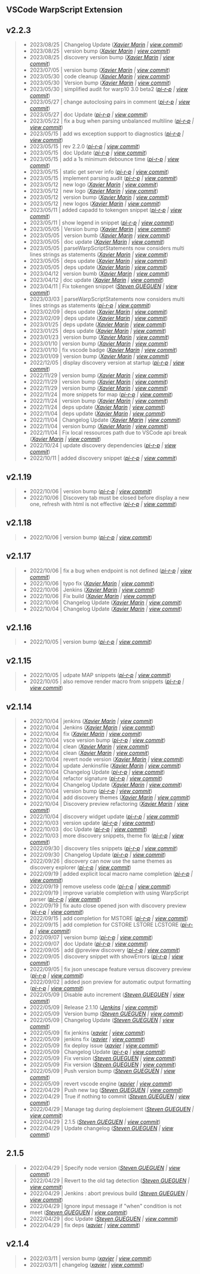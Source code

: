 VSCode WarpScript Extension
---

## v2.2.3

> +  2023/08/25  | Changelog Update  (*[Xavier Marin](xavier.marin@senx.io) | [view commit](https://github.com/senx/VSCode-WarpScriptLanguage/commit/f244999776772186d710e48367e08534c2c9a576)*)
> +  2023/08/25  | version bump  (*[Xavier Marin](xavier.marin@senx.io) | [view commit](https://github.com/senx/VSCode-WarpScriptLanguage/commit/579e6bc223326d4366cd3297f9ab5453643303b3)*)
> +  2023/08/25  | discovery version bump  (*[Xavier Marin](xavier.marin@senx.io) | [view commit](https://github.com/senx/VSCode-WarpScriptLanguage/commit/af80320938baf1222aa727b49e703e54a1b032f4)*)
> +  2023/07/05  | version bump  (*[Xavier Marin](xavier.marin@senx.io) | [view commit](https://github.com/senx/VSCode-WarpScriptLanguage/commit/7b5f58246e4a8607ba3e45e695b9810e17420614)*)
> +  2023/05/30  | code cleanup  (*[Xavier Marin](xavier.marin@senx.io) | [view commit](https://github.com/senx/VSCode-WarpScriptLanguage/commit/95970c9891738c2804ff07925d2ff07ab7c7163e)*)
> +  2023/05/30  | Version bump  (*[Xavier Marin](xavier.marin@senx.io) | [view commit](https://github.com/senx/VSCode-WarpScriptLanguage/commit/a1c09ad9c51bbe87ebe881c684311a2941908e03)*)
> +  2023/05/30  | simplified audit for warp10 3.0 beta2  (*[pi-r-p](pierre.papin@senx.io) | [view commit](https://github.com/senx/VSCode-WarpScriptLanguage/commit/3c0ab1cce27c9bec5890150bce5d515d1e83a395)*)
> +  2023/05/27  | change autoclosing pairs in comment  (*[pi-r-p](pierre.papin@senx.io) | [view commit](https://github.com/senx/VSCode-WarpScriptLanguage/commit/568a4d9d59a61965b303401970ef02a999c430fc)*)
> +  2023/05/27  | doc Update  (*[pi-r-p](pierre.papin@senx.io) | [view commit](https://github.com/senx/VSCode-WarpScriptLanguage/commit/c6986e147119de89c08e9ef9f747abe41befb593)*)
> +  2023/05/22  | fix a bug when parsing unbalanced multiline  (*[pi-r-p](pierre.papin@senx.io) | [view commit](https://github.com/senx/VSCode-WarpScriptLanguage/commit/0e697f66f4876738da26393ddd85947db617dc76)*)
> +  2023/05/15  | add ws exception support to diagnostics  (*[pi-r-p](pierre.papin@senx.io) | [view commit](https://github.com/senx/VSCode-WarpScriptLanguage/commit/d77f7eb448292c8573041bff3774270ed22cd775)*)
> +  2023/05/15  | rev 2.2.0  (*[pi-r-p](pierre.papin@senx.io) | [view commit](https://github.com/senx/VSCode-WarpScriptLanguage/commit/468348ecabc1870f40cab55ef135422fe7ecd4b1)*)
> +  2023/05/15  | doc Update  (*[pi-r-p](pierre.papin@senx.io) | [view commit](https://github.com/senx/VSCode-WarpScriptLanguage/commit/df7a8ca41115221c1697e868b632fe60944d00f7)*)
> +  2023/05/15  | add a 1s minimum debounce time  (*[pi-r-p](pierre.papin@senx.io) | [view commit](https://github.com/senx/VSCode-WarpScriptLanguage/commit/cc2baee0e46081e74890e8fee3051a250f23b853)*)
> +  2023/05/15  | static get server info  (*[pi-r-p](pierre.papin@senx.io) | [view commit](https://github.com/senx/VSCode-WarpScriptLanguage/commit/c71e85856ea4b5b6b64b35fcdd54d54256cfb537)*)
> +  2023/05/15  | implement parsing audit  (*[pi-r-p](pierre.papin@senx.io) | [view commit](https://github.com/senx/VSCode-WarpScriptLanguage/commit/b7780603ab7b146946c435866db243a4896f3e5f)*)
> +  2023/05/12  | new logo  (*[Xavier Marin](xavier.marin@senx.io) | [view commit](https://github.com/senx/VSCode-WarpScriptLanguage/commit/03665a313c6f28b3344461f93fd177520e8a2227)*)
> +  2023/05/12  | new logo  (*[Xavier Marin](xavier.marin@senx.io) | [view commit](https://github.com/senx/VSCode-WarpScriptLanguage/commit/c7f23497d77af4d11f25374e1b0077c02e8bb2ee)*)
> +  2023/05/12  | version bump  (*[Xavier Marin](xavier.marin@senx.io) | [view commit](https://github.com/senx/VSCode-WarpScriptLanguage/commit/bf1d1874cd0b3e3aa57e5781a1f519dfbaad6c11)*)
> +  2023/05/12  | new logos  (*[Xavier Marin](xavier.marin@senx.io) | [view commit](https://github.com/senx/VSCode-WarpScriptLanguage/commit/1710c1e0ec1dd66de6c75ab3b1df04e531b9e797)*)
> +  2023/05/11  | added capadd to tokengen snippet  (*[pi-r-p](pierre.papin@senx.io) | [view commit](https://github.com/senx/VSCode-WarpScriptLanguage/commit/b4bf75171fe7f67b299b2b7917a6d53f5a4c221e)*)
> +  2023/05/11  | show legend in snippet  (*[pi-r-p](pierre.papin@senx.io) | [view commit](https://github.com/senx/VSCode-WarpScriptLanguage/commit/c858cee722dc38124f6f5f4d2476884b986393f0)*)
> +  2023/05/05  | Version bump  (*[Xavier Marin](xavier.marin@senx.io) | [view commit](https://github.com/senx/VSCode-WarpScriptLanguage/commit/6fcd9ca47ad962e4fd5fc633ab9bc5c8d8eade55)*)
> +  2023/05/05  | version bumb  (*[Xavier Marin](xavier.marin@senx.io) | [view commit](https://github.com/senx/VSCode-WarpScriptLanguage/commit/9edf420f6baf8c3e507954d337d005f8784365ca)*)
> +  2023/05/05  | doc update  (*[Xavier Marin](xavier.marin@senx.io) | [view commit](https://github.com/senx/VSCode-WarpScriptLanguage/commit/0c9114a7c9a0d64d96d5ab68e9ec5f6c8aa027c4)*)
> +  2023/05/05  | parseWarpScriptStatements now considers multi lines strings as statements  (*[Xavier Marin](xavier.marin@senx.io) | [view commit](https://github.com/senx/VSCode-WarpScriptLanguage/commit/09160cad7cb85a5b9608dffb514df4b5d2d0ef9f)*)
> +  2023/05/05  | deps update  (*[Xavier Marin](xavier.marin@senx.io) | [view commit](https://github.com/senx/VSCode-WarpScriptLanguage/commit/632e3d0745ec215ebf4c2647f46ecf86e731a96c)*)
> +  2023/05/05  | deps update  (*[Xavier Marin](xavier.marin@senx.io) | [view commit](https://github.com/senx/VSCode-WarpScriptLanguage/commit/56a8cbfa0bdccdd7ccf3f29c0a139424cfffc561)*)
> +  2023/04/12  | version bumb  (*[Xavier Marin](xavier.marin@senx.io) | [view commit](https://github.com/senx/VSCode-WarpScriptLanguage/commit/d7d14820c1dccf7b7d3d911c2c00c2426b80b8da)*)
> +  2023/04/12  | doc update  (*[Xavier Marin](xavier.marin@senx.io) | [view commit](https://github.com/senx/VSCode-WarpScriptLanguage/commit/efa39eae740757c7d83d71bb60477c750397c7d2)*)
> +  2023/04/11  | Fix tokengen snippet  (*[Steven GUEGUEN](steven.gueguen@senx.io) | [view commit](https://github.com/senx/VSCode-WarpScriptLanguage/commit/d4e50560da5edafc98dc21997f6ea8116b1e5722)*)
> +  2023/03/03  | parseWarpScriptStatements now considers multi lines strings as statements  (*[pi-r-p](pierre.papin@senx.io) | [view commit](https://github.com/senx/VSCode-WarpScriptLanguage/commit/81b35d4a662cf8b805c794514000b1f776d26a0b)*)
> +  2023/02/09  | deps update  (*[Xavier Marin](xavier.marin@senx.io) | [view commit](https://github.com/senx/VSCode-WarpScriptLanguage/commit/6deb883f7f4ba1a91b7d55e312b762861a856548)*)
> +  2023/02/09  | deps update  (*[Xavier Marin](xavier.marin@senx.io) | [view commit](https://github.com/senx/VSCode-WarpScriptLanguage/commit/39254fdeb3e5ecc169c9f70cfc4c8554005a003d)*)
> +  2023/01/25  | deps update  (*[Xavier Marin](xavier.marin@senx.io) | [view commit](https://github.com/senx/VSCode-WarpScriptLanguage/commit/4ea38069dc8b510c61728215473aa94bb3c498ff)*)
> +  2023/01/25  | deps update  (*[Xavier Marin](xavier.marin@senx.io) | [view commit](https://github.com/senx/VSCode-WarpScriptLanguage/commit/743f86a017782d9871d26328669c907417bf96f3)*)
> +  2023/01/23  | version bump  (*[Xavier Marin](xavier.marin@senx.io) | [view commit](https://github.com/senx/VSCode-WarpScriptLanguage/commit/76b6bdf4d148da1bdce38d3ee8acb5b58acf75b1)*)
> +  2023/01/10  | version bump  (*[Xavier Marin](xavier.marin@senx.io) | [view commit](https://github.com/senx/VSCode-WarpScriptLanguage/commit/f6bd22633f79757b7134f9e23e176c261165d619)*)
> +  2023/01/10  | fix vscode badge  (*[Xavier Marin](xavier.marin@senx.io) | [view commit](https://github.com/senx/VSCode-WarpScriptLanguage/commit/336c3431b0aa2c8b3b5764254bed8cf7630ec062)*)
> +  2023/01/09  | version bump  (*[Xavier Marin](xavier.marin@senx.io) | [view commit](https://github.com/senx/VSCode-WarpScriptLanguage/commit/9b3d2da46d0910fb27f1cb47890226c306312ccc)*)
> +  2022/12/05  | display discovery version at startup  (*[pi-r-p](pierre.papin@senx.io) | [view commit](https://github.com/senx/VSCode-WarpScriptLanguage/commit/894519ed9bd96af99ca9f380252e40586b56176a)*)
> +  2022/11/29  | version bump  (*[Xavier Marin](xavier.marin@senx.io) | [view commit](https://github.com/senx/VSCode-WarpScriptLanguage/commit/6326be7739cc759212c4cc474cfc2eaa5879d59f)*)
> +  2022/11/29  | version bump  (*[Xavier Marin](xavier.marin@senx.io) | [view commit](https://github.com/senx/VSCode-WarpScriptLanguage/commit/dd4d6b4dcda85ce8d5eb97d3b7cd01292d95a869)*)
> +  2022/11/29  | version bump  (*[Xavier Marin](xavier.marin@senx.io) | [view commit](https://github.com/senx/VSCode-WarpScriptLanguage/commit/f093ea7405b6679b8c3e67add0a53a75f6477685)*)
> +  2022/11/24  | more snippets for map  (*[pi-r-p](pierre.papin@senx.io) | [view commit](https://github.com/senx/VSCode-WarpScriptLanguage/commit/e6c5730db9ec4bfd60e432620b0baf7f6b6a4165)*)
> +  2022/11/24  | version bump  (*[Xavier Marin](xavier.marin@senx.io) | [view commit](https://github.com/senx/VSCode-WarpScriptLanguage/commit/a934a6eebf19961343169efb954ee6c5ab0b01fb)*)
> +  2022/11/24  | deps update  (*[Xavier Marin](xavier.marin@senx.io) | [view commit](https://github.com/senx/VSCode-WarpScriptLanguage/commit/44146b021a7c1e2d0d6ec1ab98ab3d66db8fec04)*)
> +  2022/11/04  | deps update  (*[Xavier Marin](xavier.marin@senx.io) | [view commit](https://github.com/senx/VSCode-WarpScriptLanguage/commit/dce7a4d310aaeb7e15654e45914ed5a09c0c09d7)*)
> +  2022/11/04  | Changelog Update  (*[Xavier Marin](xavier.marin@senx.io) | [view commit](https://github.com/senx/VSCode-WarpScriptLanguage/commit/0c677bc11d88447d1cdd3a3428eb5401dfe7f2bc)*)
> +  2022/11/04  | version bump  (*[Xavier Marin](xavier.marin@senx.io) | [view commit](https://github.com/senx/VSCode-WarpScriptLanguage/commit/fdfb1975085b988e58f551eddbb4e200c632b776)*)
> +  2022/11/04  | Fix local ressources path due to VSCode api break  (*[Xavier Marin](xavier.marin@senx.io) | [view commit](https://github.com/senx/VSCode-WarpScriptLanguage/commit/13db76657be248d577d57afa24279678fc29783f)*)
> +  2022/10/24  | update discovery dependencies  (*[pi-r-p](pierre.papin@senx.io) | [view commit](https://github.com/senx/VSCode-WarpScriptLanguage/commit/bf90a96b52f3fd5bbadc4e0b77b3b54a5179145f)*)
> +  2022/10/11  | added discovery snippet  (*[pi-r-p](pierre.papin@senx.io) | [view commit](https://github.com/senx/VSCode-WarpScriptLanguage/commit/b506fe7b5a496f976580a1148a21c552f130a5ab)*)

## v2.1.19

> +  2022/10/06  | version bump  (*[pi-r-p](pierre.papin@senx.io) | [view commit](https://github.com/senx/VSCode-WarpScriptLanguage/commit/2adf654dd2f9ab059c3ac893bdbb480d81b6cc0d)*)
> +  2022/10/06  | Discovery tab must be closed before display a new one, refresh with html is not effective  (*[pi-r-p](pierre.papin@senx.io) | [view commit](https://github.com/senx/VSCode-WarpScriptLanguage/commit/9b9d6be567815c7d4a69abd1ef56f38ecf953388)*)

## v2.1.18

> +  2022/10/06  | version bump  (*[pi-r-p](pierre.papin@senx.io) | [view commit](https://github.com/senx/VSCode-WarpScriptLanguage/commit/ff91ffdbb9ff2d690721312aeeb5ef5e5158ad1b)*)

## v2.1.17

> +  2022/10/06  | fix a bug when endpoint is not defined  (*[pi-r-p](pierre.papin@senx.io) | [view commit](https://github.com/senx/VSCode-WarpScriptLanguage/commit/7c87581225ebba94f312c5463e60b86ab82a6857)*)
> +  2022/10/06  | typo fix  (*[Xavier Marin](xavier.marin@senx.io) | [view commit](https://github.com/senx/VSCode-WarpScriptLanguage/commit/cc7271e07aed36b609c6d281c74091fab1e83a5f)*)
> +  2022/10/06  | Jenkins  (*[Xavier Marin](xavier.marin@senx.io) | [view commit](https://github.com/senx/VSCode-WarpScriptLanguage/commit/7e0f91e7fd2ce7e97ff5f92d7619eaff2a04c367)*)
> +  2022/10/06  | Fix build  (*[Xavier Marin](xavier.marin@senx.io) | [view commit](https://github.com/senx/VSCode-WarpScriptLanguage/commit/4f65fcb4b93f85e6cd6f6758f038efd33a35e329)*)
> +  2022/10/06  | Changelog Update  (*[Xavier Marin](xavier.marin@senx.io) | [view commit](https://github.com/senx/VSCode-WarpScriptLanguage/commit/70f5967ce410a69ece23f2915a451ef224033002)*)
> +  2022/10/04  | Changelog Update  (*[Xavier Marin](xavier.marin@senx.io) | [view commit](https://github.com/senx/VSCode-WarpScriptLanguage/commit/a56d5ba4523283ac6f43fe01c4af01a5b092ab18)*)

## v2.1.16

> +  2022/10/05  | version bump  (*[pi-r-p](pierre.papin@senx.io) | [view commit](https://github.com/senx/VSCode-WarpScriptLanguage/commit/b0001d29ad626a34cd1551a93a5ecceb4f4b7471)*)

## v2.1.15

> +  2022/10/05  | udpate MAP snippets  (*[pi-r-p](pierre.papin@senx.io) | [view commit](https://github.com/senx/VSCode-WarpScriptLanguage/commit/a85733c51acee916621ad820623b1044801fec14)*)
> +  2022/10/05  | also remove render macro from snippets  (*[pi-r-p](pierre.papin@senx.io) | [view commit](https://github.com/senx/VSCode-WarpScriptLanguage/commit/1b32504fc231aa06d88e5536648cc68b8663cae2)*)

## v2.1.14

> +  2022/10/04  | jenkins  (*[Xavier Marin](xavier.marin@senx.io) | [view commit](https://github.com/senx/VSCode-WarpScriptLanguage/commit/d50d154afa79678ea29524ddb455fef2790be6a0)*)
> +  2022/10/04  | Jenkins  (*[Xavier Marin](xavier.marin@senx.io) | [view commit](https://github.com/senx/VSCode-WarpScriptLanguage/commit/3226b8c12a45167692be1cea587a6048ae6930e1)*)
> +  2022/10/04  | fix  (*[Xavier Marin](xavier.marin@senx.io) | [view commit](https://github.com/senx/VSCode-WarpScriptLanguage/commit/c12002744c52907aef1152215f45b7d011eb84b8)*)
> +  2022/10/04  | vsce version bump  (*[pi-r-p](pierre.papin@senx.io) | [view commit](https://github.com/senx/VSCode-WarpScriptLanguage/commit/c07d9c80bb844ccd690a4e042dbdd95a6a7e9162)*)
> +  2022/10/04  | clean  (*[Xavier Marin](xavier.marin@senx.io) | [view commit](https://github.com/senx/VSCode-WarpScriptLanguage/commit/c268d8bc38f486bdc89f90425eccf184b0b7ff6f)*)
> +  2022/10/04  | clean  (*[Xavier Marin](xavier.marin@senx.io) | [view commit](https://github.com/senx/VSCode-WarpScriptLanguage/commit/995779f6bb9d576f957dad3cf09984f9b32ffc62)*)
> +  2022/10/04  | revert node version  (*[Xavier Marin](xavier.marin@senx.io) | [view commit](https://github.com/senx/VSCode-WarpScriptLanguage/commit/8f9f34f36f996d9070cb4e1a2fdb5c5dc75b4c71)*)
> +  2022/10/04  | update Jenkinsfile  (*[Xavier Marin](xavier.marin@senx.io) | [view commit](https://github.com/senx/VSCode-WarpScriptLanguage/commit/e03e24f1115bc6d15af1f9edc9e6e5839094612c)*)
> +  2022/10/04  | Changelog Update  (*[pi-r-p](pierre.papin@senx.io) | [view commit](https://github.com/senx/VSCode-WarpScriptLanguage/commit/150f6b02fdbaed6eccf9e82cabc6bc014dec6351)*)
> +  2022/10/04  | refactor signature  (*[pi-r-p](pierre.papin@senx.io) | [view commit](https://github.com/senx/VSCode-WarpScriptLanguage/commit/38d97b9681d21654fb9f8589be0601d91760ca07)*)
> +  2022/10/04  | Changelog Update  (*[Xavier Marin](xavier.marin@senx.io) | [view commit](https://github.com/senx/VSCode-WarpScriptLanguage/commit/047737453a80983a8a4853be83e5d4f986035be1)*)
> +  2022/10/04  | version bump  (*[pi-r-p](pierre.papin@senx.io) | [view commit](https://github.com/senx/VSCode-WarpScriptLanguage/commit/322aacba778272a1cc2b134de5dd5e2d61510ba6)*)
> +  2022/10/04  | add discovery themes  (*[Xavier Marin](xavier.marin@senx.io) | [view commit](https://github.com/senx/VSCode-WarpScriptLanguage/commit/b6669c0c8fc3ed1907a8fe3f06f6732a72a082be)*)
> +  2022/10/04  | Discovery preview refactoring  (*[Xavier Marin](xavier.marin@senx.io) | [view commit](https://github.com/senx/VSCode-WarpScriptLanguage/commit/929907af6c32f49c20e1f05f4dc20a103ec9c328)*)
> +  2022/10/04  | discovery widget update  (*[pi-r-p](pierre.papin@senx.io) | [view commit](https://github.com/senx/VSCode-WarpScriptLanguage/commit/c9e458324e4856f739adceabf385836a3d45cbc6)*)
> +  2022/10/03  | version update  (*[pi-r-p](pierre.papin@senx.io) | [view commit](https://github.com/senx/VSCode-WarpScriptLanguage/commit/f12861df727bd23ae29fec1a9d488b5647b23b8d)*)
> +  2022/10/03  | doc Update  (*[pi-r-p](pierre.papin@senx.io) | [view commit](https://github.com/senx/VSCode-WarpScriptLanguage/commit/98af7e05b302e3703b2e6bb261ba6e3b113c95c9)*)
> +  2022/10/03  | more discovery snippets, theme fix  (*[pi-r-p](pierre.papin@senx.io) | [view commit](https://github.com/senx/VSCode-WarpScriptLanguage/commit/4312071618724b6ec443bcb7bde41629eb26d6d5)*)
> +  2022/09/30  | discovery tiles snippets  (*[pi-r-p](pierre.papin@senx.io) | [view commit](https://github.com/senx/VSCode-WarpScriptLanguage/commit/6118577c143d996635923aff8a3aef4072296097)*)
> +  2022/09/30  | Changelog Update  (*[pi-r-p](pierre.papin@senx.io) | [view commit](https://github.com/senx/VSCode-WarpScriptLanguage/commit/1368e998a39f472a63c4086ad91a1397225b01e9)*)
> +  2022/09/26  | discovery can now use the same themes as discovery explorer  (*[pi-r-p](pierre.papin@senx.io) | [view commit](https://github.com/senx/VSCode-WarpScriptLanguage/commit/de18c80efeed9652151cbdec3ecd8c071e296f98)*)
> +  2022/09/19  | added explicit local macro name completion  (*[pi-r-p](pierre.papin@senx.io) | [view commit](https://github.com/senx/VSCode-WarpScriptLanguage/commit/fb00c31a6533564e9865de51a686884fb246d2a8)*)
> +  2022/09/19  | remove useless code  (*[pi-r-p](pierre.papin@senx.io) | [view commit](https://github.com/senx/VSCode-WarpScriptLanguage/commit/982e03e433cdc0f9fb44c883966943bad63940d3)*)
> +  2022/09/19  | improve variable completion with using WarpScript parser  (*[pi-r-p](pierre.papin@senx.io) | [view commit](https://github.com/senx/VSCode-WarpScriptLanguage/commit/8ff40d7e8fcb110a417d79495bd0cb6a35609b7e)*)
> +  2022/09/19  | fix auto close opened json with discovery preview  (*[pi-r-p](pierre.papin@senx.io) | [view commit](https://github.com/senx/VSCode-WarpScriptLanguage/commit/0da6f797f77988483fce1688d74cf9ac959694b6)*)
> +  2022/09/15  | add completion for MSTORE  (*[pi-r-p](pierre.papin@senx.io) | [view commit](https://github.com/senx/VSCode-WarpScriptLanguage/commit/f93a4216e25af4df85b0c2e6222b7bee9b7432aa)*)
> +  2022/09/15  | add completion for CSTORE LSTORE LCSTORE  (*[pi-r-p](pierre.papin@senx.io) | [view commit](https://github.com/senx/VSCode-WarpScriptLanguage/commit/97682437947128657030de9446096799971426c4)*)
> +  2022/09/07  | version bump  (*[pi-r-p](pierre.papin@senx.io) | [view commit](https://github.com/senx/VSCode-WarpScriptLanguage/commit/1179801b74367e4d64975bdd07446ebbc5a19cc3)*)
> +  2022/09/07  | doc Update  (*[pi-r-p](pierre.papin@senx.io) | [view commit](https://github.com/senx/VSCode-WarpScriptLanguage/commit/527b117c485ba10577af2b28ad8b2b7e9e322431)*)
> +  2022/09/05  | add @preview discovery  (*[pi-r-p](pierre.papin@senx.io) | [view commit](https://github.com/senx/VSCode-WarpScriptLanguage/commit/6db37ff8d56bbffe86d17acf7dab936e64b1b918)*)
> +  2022/09/05  | discovery snippet with showErrors  (*[pi-r-p](pierre.papin@senx.io) | [view commit](https://github.com/senx/VSCode-WarpScriptLanguage/commit/00dbd56bff5a976313a980e494706ef87f2d78c0)*)
> +  2022/09/05  | fix json unescape feature versus discovery preview  (*[pi-r-p](pierre.papin@senx.io) | [view commit](https://github.com/senx/VSCode-WarpScriptLanguage/commit/295d75e3ce32d9cd984adfabfa928d28f98a51ff)*)
> +  2022/09/02  | added json preview for automatic output formatting  (*[pi-r-p](pierre.papin@senx.io) | [view commit](https://github.com/senx/VSCode-WarpScriptLanguage/commit/c134f092a04fc6cbff01489b2a54f2d719dc0c14)*)
> +  2022/05/09  | Disable auto increment  (*[Steven GUEGUEN](steven.gueguen@senx.io) | [view commit](https://github.com/senx/VSCode-WarpScriptLanguage/commit/02d04f391b9da0e6945de09ae3a75109e72f26d9)*)
> +  2022/05/09  | Release 2.1.10  (*[Jenkins](jenkins@senx.io) | [view commit](https://github.com/senx/VSCode-WarpScriptLanguage/commit/1588b3c082cca76233ca05997a285a3887010806)*)
> +  2022/05/09  | Version bump  (*[Steven GUEGUEN](steven.gueguen@senx.io) | [view commit](https://github.com/senx/VSCode-WarpScriptLanguage/commit/1403ec53ab3e0afb4c15a4938087379f2997a3bb)*)
> +  2022/05/09  | Changelog Update  (*[Steven GUEGUEN](steven.gueguen@senx.io) | [view commit](https://github.com/senx/VSCode-WarpScriptLanguage/commit/72a3d58dd704cd16ffe3d8ba3d2bc64d0b86dead)*)
> +  2022/05/09  | fix jenkins  (*[xavier](marin.xavier@gmail.com) | [view commit](https://github.com/senx/VSCode-WarpScriptLanguage/commit/c1717d83442f83cac41bfb5314bec66554b9fa03)*)
> +  2022/05/09  | jenkins fix  (*[xavier](marin.xavier@gmail.com) | [view commit](https://github.com/senx/VSCode-WarpScriptLanguage/commit/784c82740c531dfefb0a326aed9aabfd268b403c)*)
> +  2022/05/09  | fix deploy issue  (*[xavier](marin.xavier@gmail.com) | [view commit](https://github.com/senx/VSCode-WarpScriptLanguage/commit/bd944a9ab9cf983d2707f0a0df3a6e7270f64726)*)
> +  2022/05/09  | Changelog Update  (*[pi-r-p](pierre.papin@senx.io) | [view commit](https://github.com/senx/VSCode-WarpScriptLanguage/commit/1be0544ba1c7e2726995c29ae2ab4422f2ea6a6a)*)
> +  2022/05/09  | Fix version  (*[Steven GUEGUEN](steven.gueguen@senx.io) | [view commit](https://github.com/senx/VSCode-WarpScriptLanguage/commit/a1030c0cf7e829df83c0d23d56cc9a66df5b1b46)*)
> +  2022/05/09  | Fix version  (*[Steven GUEGUEN](steven.gueguen@senx.io) | [view commit](https://github.com/senx/VSCode-WarpScriptLanguage/commit/fac37f8f74704c95bf3d2a8461ce6dc0de8457b6)*)
> +  2022/05/09  | Push version bump  (*[Steven GUEGUEN](steven.gueguen@senx.io) | [view commit](https://github.com/senx/VSCode-WarpScriptLanguage/commit/303baf1fca5a6236aeebc9b33cbe2be8beeb6578)*)
> +  2022/05/09  | revert vscode engine  (*[xavier](marin.xavier@gmail.com) | [view commit](https://github.com/senx/VSCode-WarpScriptLanguage/commit/ccf47839c4a1593ac421450845bf0005f335f4c0)*)
> +  2022/04/29  | Push new tag  (*[Steven GUEGUEN](steven.gueguen@senx.io) | [view commit](https://github.com/senx/VSCode-WarpScriptLanguage/commit/eb5946dd0c085d5f8b25c40b60d1277f583a266d)*)
> +  2022/04/29  | True if nothing to commit  (*[Steven GUEGUEN](steven.gueguen@senx.io) | [view commit](https://github.com/senx/VSCode-WarpScriptLanguage/commit/ce468442b68704f4b5df980f19365768897e311b)*)
> +  2022/04/29  | Manage tag during deploiement  (*[Steven GUEGUEN](steven.gueguen@senx.io) | [view commit](https://github.com/senx/VSCode-WarpScriptLanguage/commit/65c9cec97b6246ecf5c8e01db004ec52d8fd1bde)*)
> +  2022/04/29  | 2.1.5  (*[Steven GUEGUEN](steven.gueguen@senx.io) | [view commit](https://github.com/senx/VSCode-WarpScriptLanguage/commit/646b867a17adbe81be98293158695fce75ee4e78)*)
> +  2022/04/29  | Update changelog  (*[Steven GUEGUEN](steven.gueguen@senx.io) | [view commit](https://github.com/senx/VSCode-WarpScriptLanguage/commit/bd36d8540f330dba980eb688c5144643bbd13ce1)*)

## 2.1.5

> +  2022/04/29  | Specify node version  (*[Steven GUEGUEN](steven.gueguen@senx.io) | [view commit](https://github.com/senx/VSCode-WarpScriptLanguage/commit/b16334ad0d21bd80f4d397215a36ae6cfcfdae18)*)
> +  2022/04/29  | Revert to the old tag detection  (*[Steven GUEGUEN](steven.gueguen@senx.io) | [view commit](https://github.com/senx/VSCode-WarpScriptLanguage/commit/1e1268ae1bed749f2fc87e4b4e346d3fb6ea2cce)*)
> +  2022/04/29  | Jenkins : abort previous build  (*[Steven GUEGUEN](steven.gueguen@senx.io) | [view commit](https://github.com/senx/VSCode-WarpScriptLanguage/commit/74654d365a5cfd556733cbc6fb4b79bed58a750c)*)
> +  2022/04/29  | Ignore input message if "when" condition is not meet  (*[Steven GUEGUEN](steven.gueguen@senx.io) | [view commit](https://github.com/senx/VSCode-WarpScriptLanguage/commit/5ae9c5fb38e2dc2fc54f7886349f272d34c94004)*)
> +  2022/04/29  | doc Update  (*[Steven GUEGUEN](steven.gueguen@senx.io) | [view commit](https://github.com/senx/VSCode-WarpScriptLanguage/commit/c837809e609411c72beea16cdebc61e83694f7df)*)
> +  2022/04/29  | fix deps  (*[xavier](marin.xavier@gmail.com) | [view commit](https://github.com/senx/VSCode-WarpScriptLanguage/commit/463623c903d7691fd876ee3b558c188d1eee9e1b)*)

## v2.1.4

> +  2022/03/11  | version bump  (*[xavier](marin.xavier@gmail.com) | [view commit](https://github.com/senx/VSCode-WarpScriptLanguage/commit/c8ecc177046c6a64163a9ec5071cc042ad6f6dab)*)
> +  2022/03/11  | changelog  (*[xavier](marin.xavier@gmail.com) | [view commit](https://github.com/senx/VSCode-WarpScriptLanguage/commit/2133943f0aa5bbbbe145a6b138f078df490f816d)*)


